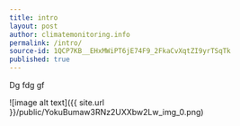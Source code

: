 ```yaml
---
title: intro
layout: post
author: climatemonitoring.info
permalink: /intro/
source-id: 1QCP7KB__EHxMWiPT6jE74F9_2FkaCvXqtZI9yrTSqTk
published: true
---
```

Dg fdg gf

![image alt text]({{ site.url }}/public/YokuBumaw3RNz2UXXbw2Lw_img_0.png)

